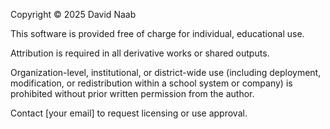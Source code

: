Copyright © 2025 David Naab

This software is provided free of charge for individual, educational use.

Attribution is required in all derivative works or shared outputs.

Organization-level, institutional, or district-wide use (including deployment, modification, or redistribution within a school system or company) is prohibited without prior written permission from the author.

Contact [your email] to request licensing or use approval.
